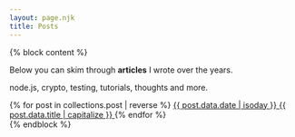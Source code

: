 ```yaml
---
layout: page.njk
title: Posts
---
```


{% block content %}

<div class="alert">
  <p>
    Below you can skim through <b>articles</b> I wrote over the years.
  </p>
  <p>
    node.js, crypto, testing, tutorials, thoughts and more.
  </p>
</div>

<div class="posts flex flex-wrap searchable">
{% for post in collections.post | reverse %}
  <a href="{{ post.url }}" class="post-item flex-item" {% if post.data.image %}lazy="{{post.data.image}}"{% endif %}>
    <time datetime="{{ post.data.date | isoday }}" class="post-date bg-white">{{ post.data.date | isoday }}</time>
    <span class="post-link bg-white">{{ post.data.title | capitalize }}</span>
    <!--
    <p class="excerpt">
      <small class="bg-white">{{ post.md | safe | striptags | excerpt }}...</small>
    </p>
    -->
  </a>
{% endfor %}
</div>
{% endblock %}
